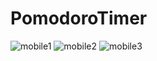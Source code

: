 # PomodoroTimer



![mobile1](https://user-images.githubusercontent.com/118616328/227031636-ef0726ca-a732-40fc-b470-6958edda346b.png)
![mobile2](https://user-images.githubusercontent.com/118616328/227031643-2f616836-f3a9-432c-99eb-b3188bd65013.png)
![mobile3](https://user-images.githubusercontent.com/118616328/227031649-e08e1251-a563-4dd4-9a04-3f31d2cbda76.png)
